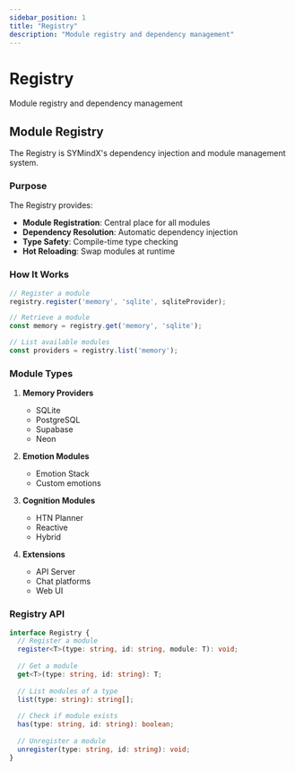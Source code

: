 ```yaml
---
sidebar_position: 1
title: "Registry"
description: "Module registry and dependency management"
---
```


# Registry

Module registry and dependency management

## Module Registry

The Registry is SYMindX's dependency injection and module management system.

### Purpose

The Registry provides:
- **Module Registration**: Central place for all modules
- **Dependency Resolution**: Automatic dependency injection
- **Type Safety**: Compile-time type checking
- **Hot Reloading**: Swap modules at runtime

### How It Works

```typescript
// Register a module
registry.register('memory', 'sqlite', sqliteProvider);

// Retrieve a module
const memory = registry.get('memory', 'sqlite');

// List available modules
const providers = registry.list('memory');
```

### Module Types

1. **Memory Providers**
   - SQLite
   - PostgreSQL
   - Supabase
   - Neon

2. **Emotion Modules**
   - Emotion Stack
   - Custom emotions

3. **Cognition Modules**
   - HTN Planner
   - Reactive
   - Hybrid

4. **Extensions**
   - API Server
   - Chat platforms
   - Web UI

### Registry API

```typescript
interface Registry {
  // Register a module
  register<T>(type: string, id: string, module: T): void;
  
  // Get a module
  get<T>(type: string, id: string): T;
  
  // List modules of a type
  list(type: string): string[];
  
  // Check if module exists
  has(type: string, id: string): boolean;
  
  // Unregister a module
  unregister(type: string, id: string): void;
}
```
